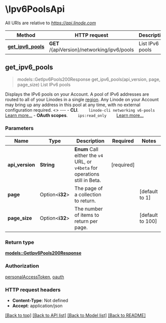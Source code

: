 # \Ipv6PoolsApi

All URIs are relative to *https://api.linode.com*

Method | HTTP request | Description
------------- | ------------- | -------------
[**get_ipv6_pools**](Ipv6PoolsApi.md#get_ipv6_pools) | **GET** /{apiVersion}/networking/ipv6/pools | List IPv6 pools



## get_ipv6_pools

> models::GetIpv6Pools200Response get_ipv6_pools(api_version, page, page_size)
List IPv6 pools

Displays the IPv6 pools on your Account. A pool of IPv6 addresses are routed to all of your Linodes in a single [region](https://techdocs.akamai.com/linode-api/reference/get-regions). Any Linode on your Account may bring up any address in this pool at any time, with no external configuration required.   <<LB>>  ---   - __CLI__.      ```     linode-cli networking v6-pools     ```      [Learn more...](https://techdocs.akamai.com/cloud-computing/docs/getting-started-with-the-linode-cli)  - __OAuth scopes__.      ```     ips:read_only     ```      [Learn more...](https://techdocs.akamai.com/linode-api/reference/get-started#oauth)

### Parameters


Name | Type | Description  | Required | Notes
------------- | ------------- | ------------- | ------------- | -------------
**api_version** | **String** | __Enum__ Call either the `v4` URL, or `v4beta` for operations still in Beta. | [required] |
**page** | Option<**i32**> | The page of a collection to return. |  |[default to 1]
**page_size** | Option<**i32**> | The number of items to return per page. |  |[default to 100]

### Return type

[**models::GetIpv6Pools200Response**](get_ipv6_pools_200_response.md)

### Authorization

[personalAccessToken](../README.md#personalAccessToken), [oauth](../README.md#oauth)

### HTTP request headers

- **Content-Type**: Not defined
- **Accept**: application/json

[[Back to top]](#) [[Back to API list]](../README.md#documentation-for-api-endpoints) [[Back to Model list]](../README.md#documentation-for-models) [[Back to README]](../README.md)

